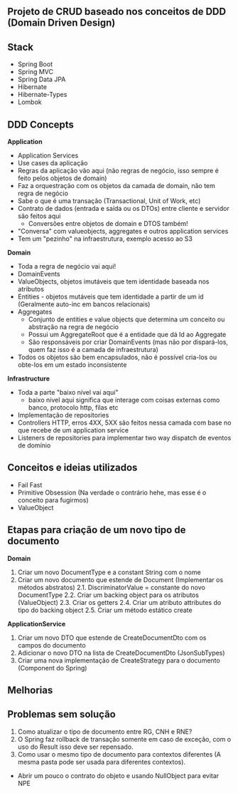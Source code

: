 ## Projeto de CRUD baseado nos conceitos de DDD (Domain Driven Design)

## Stack
 - Spring Boot
 - Spring MVC
 - Spring Data JPA
 - Hibernate
 - Hibernate-Types
 - Lombok

## DDD Concepts
**Application**
 - Application Services
 - Use cases da aplicação
 - Regras da aplicação vão aqui (não regras de negócio, isso sempre é feito pelos objetos de domain)
 - Faz a orquestração com os objetos da camada de domain, não tem regra de negócio
 - Sabe o que é uma transação (Transactional, Unit of Work, etc)
 - Contrato de dados (entrada e saída ou os DTOs) entre cliente e servidor são feitos aqui
   - Conversões entre objetos de domain e DTOS também!
 - "Conversa" com valueobjects, aggregates e outros application services
 - Tem um "pezinho" na infraestrutura, exemplo acesso ao S3


**Domain**
 - Toda a regra de negócio vai aqui!
 - DomainEvents
 - ValueObjects, objetos imutáveis que tem identidade baseada nos atributos
 - Entities - objetos mutáveis que tem identidade a partir de um id (Geralmente auto-inc em bancos relacionais)
 - Aggregates
   - Conjunto de entities e value objects que determina um conceito ou abstração na regra de negócio
   - Possui um AggregateRoot que é a entidade que dá Id ao Aggregate
   - São responsáveis por criar DomainEvents (mas não por dispará-los, quem faz isso é a camada de infraestrutura)
 - Todos os objetos são bem encapsulados, não é possível cria-los ou obte-los em um estado inconsistente


**Infrastructure**
 - Toda a parte "baixo nível vai aqui"
   - baixo nível aqui significa que interage com coisas externas como banco, protocolo http, filas etc
 - Implementação de repositories
 - Controllers HTTP, erros 4XX, 5XX são feitos nessa camada com base no que recebe de um application service
 - Listeners de repositories para implementar two way dispatch de eventos de domínio

## Conceitos e ideias utilizados
- Fail Fast
- Primitive Obsession (Na verdade o contrário hehe, mas esse é o conceito para fugirmos)
- ValueObject

## Etapas para criação de um novo tipo de documento

**Domain**
1. Criar um novo DocumentType e a constant String com o nome
2. Criar um novo documento que estende de Document (Implementar os métodos abstratos)
 2.1. DiscriminatorValue = constante do novo DocumentType
 2.2. Criar um backing object para os atributos (ValueObject)
 2.3. Criar os getters
 2.4. Criar um atributo attributes do tipo do backing object
 2.5. Criar um método estático create

**ApplicationService**
1. Criar um novo DTO que estende de CreateDocumentDto com os campos do documento
2. Adicionar o novo DTO na lista de CreateDocumentDto (JsonSubTypes)
3. Criar uma nova implementação de CreateStrategy para o documento (Component do Spring)



## Melhorias

## Problemas sem solução
1. Como atualizar o tipo de documento entre RG, CNH e RNE?
2. O Spring faz rollback de transação somente em caso de exceção, com o uso do Result isso deve ser repensado.
3. Como usar o mesmo tipo de documento para contextos diferentes (A mesma pasta pode ser usada para diferentes contextos).
  - Abrir um pouco o contrato do objeto e usando NullObject para evitar NPE
